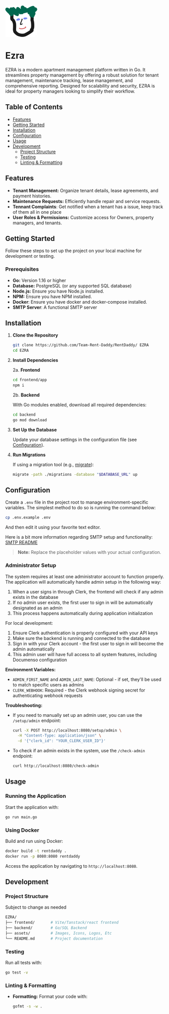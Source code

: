 ![image](assets/logo.png)

# Ezra

EZRA is a modern apartment management platform written in Go. It
streamlines property management by offering a robust solution for tenant
management, maintenance tracking, lease management, and comprehensive reporting.
Designed for scalability and security, EZRA is ideal for property managers
looking to simplify their workflow.

## Table of Contents

- [Features](#features)
- [Getting Started](#getting-started)
- [Installation](#installation)
- [Configuration](#configuration)
- [Usage](#usage)
- [Development](#development)
  - [Project Structure](#project-structure)
  - [Testing](#testing)
  - [Linting & Formatting](#linting--formatting)

## Features

- **Tenant Management:** Organize tenant details, lease agreements, and payment histories.
- **Maintenance Requests:** Efficiently handle repair and service requests.
- **Tennant Complaints**: Get notified when a tenant has a issue, keep track of
  them all in one place
- **User Roles & Permissions:** Customize access for Owners, property managers,
  and tenants.

## Getting Started

Follow these steps to set up the project on your local machine for development
or testing.

### Prerequisites

- **Go:** Version 1.16 or higher
- **Database:** PostgreSQL (or any supported SQL database)
- **Node.js:** Ensure you have Node.js installed.
- **NPM:** Ensure you have NPM installed.
- **Docker**: Ensure you have docker and docker-compose installed.
- **SMTP Server**: A functional SMTP server

## Installation

1. **Clone the Repository**

   ```bash
   git clone https://github.com/Team-Rent-Daddy/RentDaddy/ EZRA
   cd EZRA
   ```

2. **Install Dependencies**

   2a. **Frontend**

   ```bash
   cd frontend/app
   npm i
   ```

   2b. **Backend**

   With Go modules enabled, download all required dependencies:

   ```bash
   cd backend
   go mod download
   ```

3. **Set Up the Database**

   Update your database settings in the configuration file (see [Configuration](#configuration)).

4. **Run Migrations**

   If using a migration tool (e.g., [migrate](https://github.com/golang-migrate/migrate)):

   ```bash
   migrate -path ./migrations -database "$DATABASE_URL" up
   ```

## Configuration

Create a `.env` file in the project root to manage environment-specific
variables. The simplest method to do so is running the command below:

```bash
cp .env.example .env
```

And then edit it using your favorite text editor.

Here is a bit more information regarding SMTP setup and functionality: [SMTP
README](./backend/internal/smtp/SMTP_README.md)

> **Note:** Replace the placeholder values with your actual configuration.

### Administrator Setup

The system requires at least one administrator account to function properly. The application will automatically handle admin setup in the following way:

1. When a user signs in through Clerk, the frontend will check if any admin exists in the database
2. If no admin user exists, the first user to sign in will be automatically designated as an admin
3. This process happens automatically during application initialization

For local development:

1. Ensure Clerk authentication is properly configured with your API keys
2. Make sure the backend is running and connected to the database
3. Sign in with your Clerk account - the first user to sign in will become the admin automatically
4. This admin user will have full access to all system features, including Documenso configuration

**Environment Variables:**
- `ADMIN_FIRST_NAME` and `ADMIN_LAST_NAME`: Optional - if set, they'll be used to match specific users as admins
- `CLERK_WEBHOOK`: Required - the Clerk webhook signing secret for authenticating webhook requests

**Troubleshooting:**
- If you need to manually set up an admin user, you can use the `/setup/admin` endpoint:
  ```bash
  curl -X POST http://localhost:8080/setup/admin \
    -H "Content-Type: application/json" \
    -d '{"clerk_id": "YOUR_CLERK_USER_ID"}'
  ```
- To check if an admin exists in the system, use the `/check-admin` endpoint:
  ```bash
  curl http://localhost:8080/check-admin
  ```

## Usage

### Running the Application

Start the application with:

```bash
go run main.go
```

### Using Docker

Build and run using Docker:

```bash
docker build -t rentdaddy .
docker run -p 8080:8080 rentdaddy
```

Access the application by navigating to `http://localhost:8080`.

## Development

### Project Structure

Subject to change as needed

```bash
EZRA/
├── frontend/       # Vite/Tanstack/react frontend
├── backend/        # Go/SQL Backend
├── assets/         # Images, Icons, Logos, Etc
└── README.md       # Project documentation
```

### Testing

Run all tests with:

```bash
go test -v
```

### Linting & Formatting

- **Formatting:** Format your code with:

  ```bash
  gofmt -s -w .
  ```
